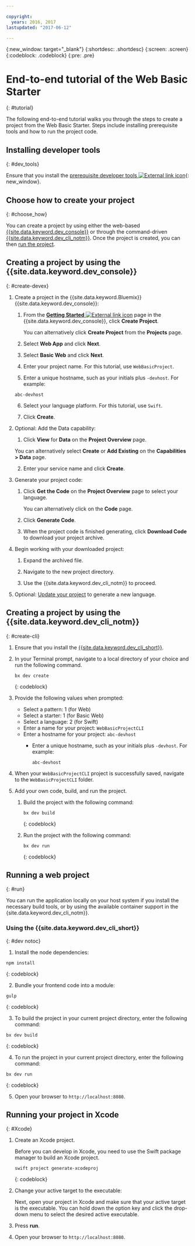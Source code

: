 ```yaml
---

copyright:
  years: 2016, 2017
lastupdated: "2017-06-12"

---
```

{:new_window: target="_blank"}
{:shortdesc: .shortdesc}
{:screen: .screen}
{:codeblock: .codeblock}
{:pre: .pre}

# End-to-end tutorial of the Web Basic Starter
{: #tutorial}

The following end-to-end tutorial walks you through the steps to create a project from the Web Basic Starter. Steps include installing prerequisite tools and how to run the project code.


## Installing developer tools
{: #dev_tools}

Ensure that you install the [prerequisite developer tools ![External link icon](../icons/launch-glyph.svg "External link icon")](get_code.html#prereq-dev-tools){: new_window}.


## Choose how to create your project
{: #choose_how}

You can create a project by using either the web-based [{{site.data.keyword.dev_console}}](#create-devex) or through the command-driven [{{site.data.keyword.dev_cli_notm}}](#create-cli). Once the project is created, you can then [run the project](#run).


## Creating a project by using the {{site.data.keyword.dev_console}}
{: #create-devex}

1. Create a project in the {{site.data.keyword.Bluemix}} {{site.data.keyword.dev_console}}:

	1. From the [**Getting Started** ![External link icon](../icons/launch-glyph.svg "External link icon")](https://console.ng.bluemix.net/developer/getting-started/) page in the {{site.data.keyword.dev_console}}, click **Create Project**.

		You can alternatively click **Create Project** from the **Projects** page.

	2. Select **Web App** and click **Next**.

	3. Select **Basic Web** and click **Next**.

	4. Enter your project name. For this tutorial, use `WebBasicProject`.   

	5. Enter a unique hostname, such as your initials plus `-devhost`. For example:
	
	 ```
	 abc-devhost
	 ```

	6. Select your language platform. For this tutorial, use `Swift`.
   
	7. Click **Create**.

2. Optional: Add the Data capability:

	1. Click **View** for **Data** on the **Project Overview** page.

      You can alternatively select **Create** or **Add Existing** on the **Capabilities > Data** page.

   2. Enter your service name and click **Create**.

3. Generate your project code:

	1. Click **Get the Code** on the **Project Overview** page to select your language.
   
		You can alternatively click on the **Code** page.
      
	2. Click **Generate Code**.
   
	3. When the project code is finished generating, click **Download Code** to download your project archive.

4. Begin working with your downloaded project:

	1. Expand the archived file.
	
	2. Navigate to the new project directory.
	
	3. Use the {{site.data.keyword.dev_cli_notm}} to proceed.

5. Optional: [Update your project](project_overview_page.html#update_language) to generate a new language.


## Creating a project by using the {{site.data.keyword.dev_cli_notm}}
{: #create-cli}

1. Ensure that you install the [{{site.data.keyword.dev_cli_short}}](dev_cli.html).

2. In your Terminal prompt, navigate to a local directory of your choice and run the following command.
  
	```
	bx dev create
	```
	{: codeblock}

3. Provide the following values when prompted:

	* Select a pattern: 1 (for Web)
	* Select a starter: 1 (for Basic Web)
	* Select a language: 2 (for Swift)
	* Enter a name for your project: `WebBasicProjectCLI`
	* Enter a hostname for your project: `abc-devhost`
	  * Enter a unique hostname, such as your initials plus `-devhost`. For example:
	
	     ```
	     abc-devhost
	     ```

4. When your `WebBasicProjectCLI` project is successfully saved, navigate to the `WebBasicProjectCLI` folder.

5. Add your own code, build, and run the project.
	
	1. Build the project with the following command:
 
		```
		bx dev build
		```
		{: codeblock}
	 
	2. Run the project with the following command:
 
		```
		bx dev run
		```
		{: codeblock}


## Running a web project
{: #run}

You can run the application locally on your host system if you install the necessary build tools, or by using the available container support in the {site.data.keyword.dev_cli_notm}}.


### Using the {{site.data.keyword.dev_cli_short}}
{: #dev notoc}

1. Install the node dependencies:

  ```
  npm install
  ```
  {: codeblock}

2. Bundle your frontend code into a module:

  ```
  gulp
  ```
  {: codeblock}

3. To build the project in your current project directory, enter the following command:

  ```
  bx dev build
  ```
  {: codeblock}

4. To run the project in your current project directory, enter the following command:

  ```
  bx dev run
  ```
  {: codeblock}

5. Open your browser to `http://localhost:8080`.


## Running your project in Xcode
{: #Xcode}

1. Create an Xcode project.

	Before you can develop in Xcode, you need to use the Swift package manager to build an Xcode project.
	
	```
	swift project generate-xcodeproj
	```
	{: codeblock}

2. Change your active target to the executable:

	Next, open your project in Xcode and make sure that your active target is the executable. You can hold down the option key and click the drop-down menu to select the desired active executable.

3. Press **run**.

4. Open your browser to `http://localhost:8080`.

